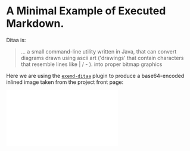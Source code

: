 # A Minimal Example of Executed Markdown.

Ditaa is:

> ... a small command-line utility written in Java, that can convert diagrams drawn using ascii art ('drawings' that contain characters that resemble lines like | / - ). into proper bitmap graphics

Here we are using the [`exemd-ditaa`](https://www.npmjs.org/package/exemd-dot) plugin to produce a base64-encoded inlined image taken from the project front page:

![](/Users/zaccaria/development/github/exemd/test/figures/f-ascidia-0.pdf
)

